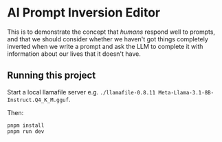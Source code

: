 # AI Prompt Inversion Editor

This is to demonstrate the concept that _humans_ respond well to prompts, and that we should consider whether we haven't got things completely inverted when we write a prompt and ask the LLM to complete it with information about our lives that it doesn't have.

## Running this project

Start a local llamafile server e.g. `./llamafile-0.8.11 Meta-Llama-3.1-8B-Instruct.Q4_K_M.gguf`.

Then:

```
pnpm install
pnpm run dev
```
